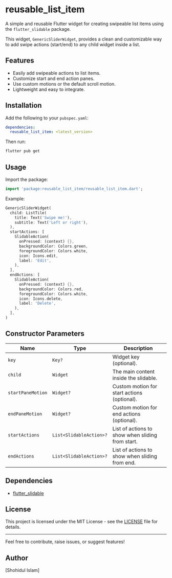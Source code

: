 # reusable_list_item

A simple and reusable Flutter widget for creating swipeable list items using the `flutter_slidable` package.

This widget, `GenericSliderWidget`, provides a clean and customizable way to add swipe actions (start/end) to any child widget inside a list.

## Features

- Easily add swipeable actions to list items.
- Customize start and end action panes.
- Use custom motions or the default scroll motion.
- Lightweight and easy to integrate.

## Installation

Add the following to your `pubspec.yaml`:

```yaml
dependencies:
  reusable_list_item: <latest_version>
```

Then run:

```bash
flutter pub get
```

## Usage

Import the package:

```dart
import 'package:reusable_list_item/reusable_list_item.dart';
```

Example:

```dart
GenericSliderWidget(
  child: ListTile(
    title: Text('Swipe me!'),
    subtitle: Text('Left or right'),
  ),
  startActions: [
    SlidableAction(
      onPressed: (context) {},
      backgroundColor: Colors.green,
      foregroundColor: Colors.white,
      icon: Icons.edit,
      label: 'Edit',
    ),
  ],
  endActions: [
    SlidableAction(
      onPressed: (context) {},
      backgroundColor: Colors.red,
      foregroundColor: Colors.white,
      icon: Icons.delete,
      label: 'Delete',
    ),
  ],
)
```

## Constructor Parameters

| Name            | Type                     | Description                                     |
|-----------------|---------------------------|-------------------------------------------------|
| `key`            | `Key?`                    | Widget key (optional).                          |
| `child`          | `Widget`                  | The main content inside the slidable.           |
| `startPaneMotion` | `Widget?`                 | Custom motion for start actions (optional).     |
| `endPaneMotion`   | `Widget?`                 | Custom motion for end actions (optional).       |
| `startActions`    | `List<SlidableAction>?`    | List of actions to show when sliding from start.|
| `endActions`      | `List<SlidableAction>?`    | List of actions to show when sliding from end.  |

## Dependencies

- [flutter_slidable](https://pub.dev/packages/flutter_slidable)

## License

This project is licensed under the MIT License - see the [LICENSE](LICENSE) file for details.

---

Feel free to contribute, raise issues, or suggest features!

## Author

[Shohidul Islam]
